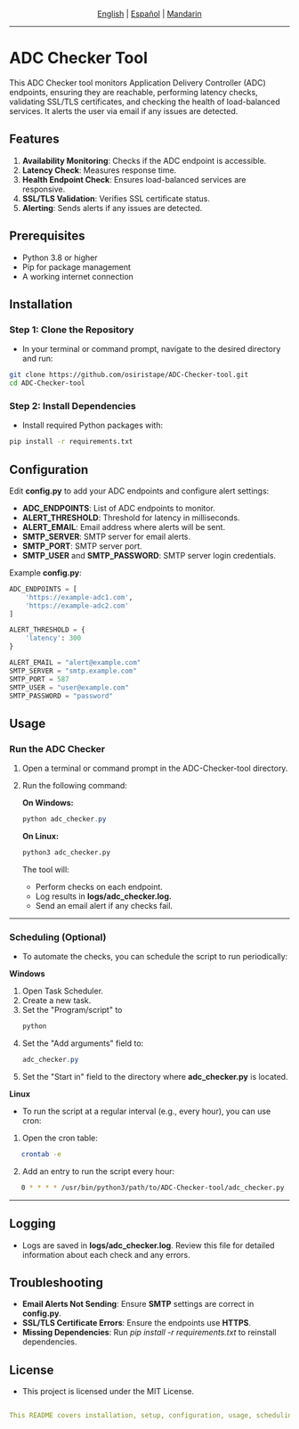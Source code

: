 <p align="center">
    <a href="https://github.com/osiristape/ADC-Checker-tool/blob/main/README.md">English</a>  |   
    <a href="https://github.com/osiristape/ADC-Checker-tool/blob/main/manual_de_lectura.md">Español</a>  |  
    <a href="https://github.com/osiristape/ADC-Checker-tool/blob/main/自述文.md">Mandarin</a>
</p>

---

# ADC Checker Tool

This ADC Checker tool monitors Application Delivery Controller (ADC) endpoints, ensuring they are reachable, performing latency checks, validating SSL/TLS certificates, and checking the health of load-balanced services. It alerts the user via email if any issues are detected.

## Features

1. **Availability Monitoring**: Checks if the ADC endpoint is accessible.
2. **Latency Check**: Measures response time.
3. **Health Endpoint Check**: Ensures load-balanced services are responsive.
4. **SSL/TLS Validation**: Verifies SSL certificate status.
5. **Alerting**: Sends alerts if any issues are detected.




## Prerequisites

- Python 3.8 or higher
- Pip for package management
- A working internet connection

## Installation

### Step 1: Clone the Repository
- In your terminal or command prompt, navigate to the desired directory and run:

```bash
git clone https://github.com/osiristape/ADC-Checker-tool.git
cd ADC-Checker-tool
```

### Step 2: Install Dependencies
- Install required Python packages with:

```bash
pip install -r requirements.txt
```

## Configuration
Edit **config.py** to add your ADC endpoints and configure alert settings:

- **ADC_ENDPOINTS**: List of ADC endpoints to monitor.
- **ALERT_THRESHOLD**: Threshold for latency in milliseconds.
- **ALERT_EMAIL**: Email address where alerts will be sent.
- **SMTP_SERVER**: SMTP server for email alerts.
- **SMTP_PORT**: SMTP server port.
- **SMTP_USER** and **SMTP_PASSWORD**: SMTP server login credentials.


Example **config.py**:
```python
ADC_ENDPOINTS = [
    'https://example-adc1.com',
    'https://example-adc2.com'
]

ALERT_THRESHOLD = {
    'latency': 300
}

ALERT_EMAIL = "alert@example.com"
SMTP_SERVER = "smtp.example.com"
SMTP_PORT = 587
SMTP_USER = "user@example.com"
SMTP_PASSWORD = "password"
```




## Usage
### Run the ADC Checker
1. Open a terminal or command prompt in the ADC-Checker-tool directory.
2. Run the following command:
   
   **On Windows:**
   ```powershell
   python adc_checker.py
   ```
   **On Linux:**
   ```bash
   python3 adc_checker.py
   ```

    The tool will:
    - Perform checks on each endpoint.
    - Log results in **logs/adc_checker.log.**
    - Send an email alert if any checks fail.

---

### Scheduling (Optional)
- To automate the checks, you can schedule the script to run periodically:

**Windows**
1. Open Task Scheduler.
2. Create a new task.
3. Set the "Program/script" to
   ```powershell
   python
   ```
4. Set the "Add arguments" field to:
   ```powershell
   adc_checker.py
   ```
5. Set the "Start in" field to the directory where **adc_checker.py** is located.

**Linux**
- To run the script at a regular interval (e.g., every hour), you can use cron:
1. Open the cron table:
```bash
   crontab -e
```
2. Add an entry to run the script every hour:
```bash
   0 * * * * /usr/bin/python3/path/to/ADC-Checker-tool/adc_checker.py
```
---


## Logging
- Logs are saved in **logs/adc_checker.log**. Review this file for detailed information about each check and any errors.



## Troubleshooting
- **Email Alerts Not Sending**: Ensure **SMTP** settings are correct in **config.py**.
- **SSL/TLS Certificate Errors**: Ensure the endpoints use **HTTPS**.
- **Missing Dependencies**: Run *pip install -r requirements.txt* to reinstall dependencies.



## License
- This project is licensed under the MIT License.

```yaml

This README covers installation, setup, configuration, usage, scheduling, and troubleshooting for both Windows and Linux environments. Let me know if you'd like additional customization!

```


